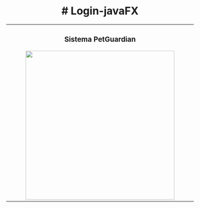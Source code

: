 <div align="center">
    <h1>
        # Login-javaFX
    </h1>
</div>
<table>
  <td width="50%">
    <h3 align="center">Sistema PetGuardian</h3>
    <div align="center">
      <img src="https://i.postimg.cc/NfGvy2dG/Captura-de-pantalla-2024-05-19-015732.png" width="400" >
    </div>  
  </td>
</table>          
